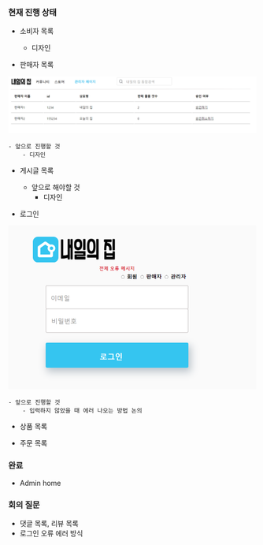 ### 현재 진행 상태

- 소비자 목록
    - 디자인


- 판매자 목록

<img src='img/판매자목록_admin.PNG' />

    - 앞으로 진행할 것
        - 디자인

- 게시글 목록

    - 앞으로 해야할 것
        - 디자인

- 로그인

<img src='img/login.PNG' />

    - 앞으로 진행할 것
        - 입력하지 않았을 때 에러 나오는 방법 논의

- 상품 목록

- 주문 목록

### 완료
- Admin home

### 회의 질문
- 댓글 목록, 리뷰 목록
- 로그인 오류 에러 방식